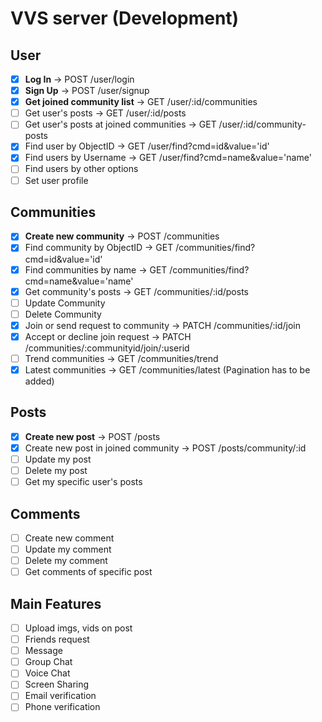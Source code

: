 # VVS server (Development)


## User
- [x] **Log In** &#8594; POST /user/login
- [x] **Sign Up** &#8594; POST /user/signup
- [x] **Get joined community list** &#8594; GET /user/:id/communities
- [ ] Get user's posts &#8594; GET /user/:id/posts
- [ ] Get user's posts at joined communities &#8594; GET /user/:id/community-posts
- [x] Find user by ObjectID &#8594; GET /user/find?cmd=id&value='id'
- [x] Find users by Username &#8594; GET /user/find?cmd=name&value='name'
- [ ] Find users by other options
- [ ] Set user profile

## Communities
- [x] **Create new community** &#8594; POST /communities
- [x] Find community by ObjectID &#8594; GET /communities/find?cmd=id&value='id'
- [x] Find communities by name &#8594; GET /communities/find?cmd=name&value='name'
- [x] Get community's posts &#8594; GET /communities/:id/posts
- [ ] Update Community
- [ ] Delete Community
- [x] Join or send request to community &#8594; PATCH /communities/:id/join
- [x] Accept or decline join request &#8594; PATCH /communities/:communityid/join/:userid
- [ ] Trend communities &#8594; GET /communities/trend
- [x] Latest communities &#8594; GET /communities/latest (Pagination has to be added)
## Posts
- [x] **Create new post** &#8594; POST /posts
- [x] Create new post in joined community &#8594; POST /posts/community/:id
- [ ] Update my post
- [ ] Delete my post
- [ ] Get my specific user's posts

## Comments
- [ ] Create new comment 
- [ ] Update my comment
- [ ] Delete my comment
- [ ] Get comments of specific post

## Main Features
- [ ] Upload imgs, vids on post
- [ ] Friends request
- [ ] Message
- [ ] Group Chat
- [ ] Voice Chat
- [ ] Screen Sharing
- [ ] Email verification
- [ ] Phone verification